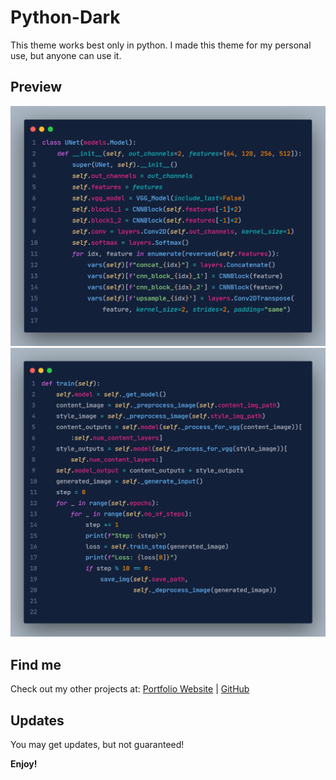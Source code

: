 # Python-Dark
This theme works best only in python. I made this theme for my personal use, but anyone can use it.

## Preview
![Code Syntax in Python](images/burring.png)
![Code Syntax in Python](images/nst.png)

## Find me
Check out my other projects at:
[Portfolio Website](https://bimaltimilsina.com.np) |
[GitHub](https://github.com/TimilsinaBimal/)
## Updates

You may get updates, but not guaranteed!

**Enjoy!**
